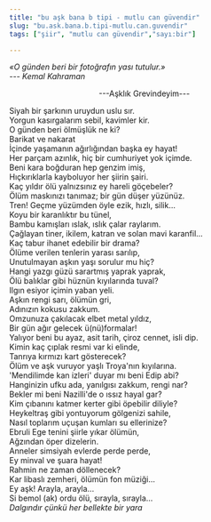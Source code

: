 ```yaml
---
title: "bu aşk bana b tipi - mutlu can güvendir"
slug: "bu.ask.bana.b.tipi-mutlu.can.guvendir"
tags: ["şiir", "mutlu can güvendir","sayı:bir"]

---
```

*«O günden beri bir fotoğrafın yası tutulur.»  
--- Kemal Kahraman*


                                         ---Aşklık Grevindeyim---

Siyah bir şarkının uruydun uslu sır.  
Yorgun kasırgalarım sebil, kavimler kir.  
O günden beri ölmüşlük ne ki?  
Barikat ve nakarat  
İçinde yaşamanın ağırlığından başka ey hayat!  
Her parçam azınlık, hiç bir cumhuriyet yok içimde.  
Beni kara boğduran hep genzim imiş,  
Hıçkırıklarla kayboluyor her şiirin şairi.  
Kaç yıldır ölü yalnızsınız ey hareli göçebeler?  
Ölüm maskınızı tanımaz; bir gün düşer yüzünüz.  
Tren! Geçme yüzümden öyle ezik, hızlı, silik...  
Koyu bir karanlıktır bu tünel,  
Bambu kamışları ıslak, ıslık çalar raylarım.  
Çağlayan tiner, ikilem, katran ve solan mavi karanfil...  
Kaç tabur ihanet edebilir bir drama?  
Ölüme verilen tenlerin yarası sarılıp,  
Unutulmayan aşkın yaşı sorulur mu hiç?  
Hangi yazgı güzü sarartmış yaprak yaprak,  
Ölü balıklar gibi hüznün kıyılarında tuval?  
Ilgın esiyor içimin yaban yeli.  
Aşkın rengi sarı, ölümün gri,  
Adınızın kokusu zakkum.  
Omzunuza çakılacak elbet metal yıldız,  
Bir gün ağır gelecek ü(nü)formalar!  
Yalıyor beni bu ayaz, asit tarih, çiroz cennet, isli dip.  
Kimin kaç çıplak resmi var ki elinde,  
Tanrıya kırmızı kart gösterecek?  
Ölüm ve aşk vuruyor yaşlı Troya'nın kıyılarına.  
'Mendilimde kan izleri' duyar mı beni Edip abi?  
Hanginizin ufku ada, yanılgısı zakkum, rengi nar?  
Bekler mi beni Nazilli'de o ıssız hayal gar?  
Kim çıbanını katmer kerter gibi öpebilir diliyle?  
Heykeltraş gibi yontuyorum gölgenizi sahile,  
Nasıl toplarım uçuşan kumları su ellerinize?  
Ebruli Ege tenini şiirle yıkar ölümün,  
Ağzından öper dizelerin.  
Anneler simsiyah evlerde perde perde,  
Ey minval ve şuara hayat!  
Rahmin ne zaman döllenecek?  
Kar libaslı zemheri, ölümün fon müziği...  
Ey aşk! Arayla, arayla...  
Si bemol (ak) ordu ölü, sırayla, sırayla...  
*Dalgındır çünkü her bellekte bir yara*
